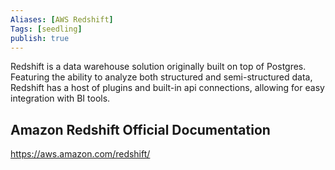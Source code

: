 ```yaml
---
Aliases: [AWS Redshift]
Tags: [seedling]
publish: true
---
```


Redshift is a data warehouse solution originally built on top of Postgres. Featuring the ability to analyze both structured and semi-structured data, Redshift has a host of plugins and built-in api connections, allowing for easy integration with BI tools.

## Amazon Redshift Official Documentation

https://aws.amazon.com/redshift/